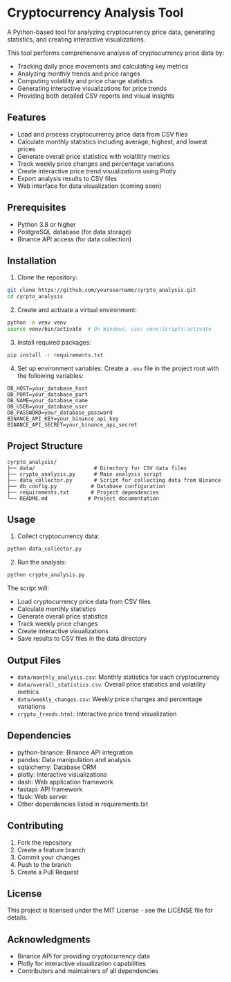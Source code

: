 # Cryptocurrency Analysis Tool

A Python-based tool for analyzing cryptocurrency price data, generating statistics, and creating interactive visualizations.

This tool performs comprehensive analysis of cryptocurrency price data by:
- Tracking daily price movements and calculating key metrics
- Analyzing monthly trends and price ranges
- Computing volatility and price change statistics
- Generating interactive visualizations for price trends
- Providing both detailed CSV reports and visual insights

## Features

- Load and process cryptocurrency price data from CSV files
- Calculate monthly statistics including average, highest, and lowest prices
- Generate overall price statistics with volatility metrics
- Track weekly price changes and percentage variations
- Create interactive price trend visualizations using Plotly
- Export analysis results to CSV files
- Web interface for data visualization (coming soon)

## Prerequisites

- Python 3.8 or higher
- PostgreSQL database (for data storage)
- Binance API access (for data collection)

## Installation

1. Clone the repository:
```bash
git clone https://github.com/yourusername/cyrpto_analysis.git
cd cyrpto_analysis
```

2. Create and activate a virtual environment:
```bash
python -m venv venv
source venv/bin/activate  # On Windows, use: venv\Scripts\activate
```

3. Install required packages:
```bash
pip install -r requirements.txt
```

4. Set up environment variables:
Create a `.env` file in the project root with the following variables:
```
DB_HOST=your_database_host
DB_PORT=your_database_port
DB_NAME=your_database_name
DB_USER=your_database_user
DB_PASSWORD=your_database_password
BINANCE_API_KEY=your_binance_api_key
BINANCE_API_SECRET=your_binance_api_secret
```

## Project Structure

```
cyrpto_analysis/
├── data/                   # Directory for CSV data files
├── crypto_analysis.py      # Main analysis script
├── data_collector.py       # Script for collecting data from Binance
├── db_config.py           # Database configuration
├── requirements.txt       # Project dependencies
└── README.md             # Project documentation
```

## Usage

1. Collect cryptocurrency data:
```bash
python data_collector.py
```

2. Run the analysis:
```bash
python crypto_analysis.py
```

The script will:
- Load cryptocurrency price data from CSV files
- Calculate monthly statistics
- Generate overall price statistics
- Track weekly price changes
- Create interactive visualizations
- Save results to CSV files in the data directory

## Output Files

- `data/monthly_analysis.csv`: Monthly statistics for each cryptocurrency
- `data/overall_statistics.csv`: Overall price statistics and volatility metrics
- `data/weekly_changes.csv`: Weekly price changes and percentage variations
- `crypto_trends.html`: Interactive price trend visualization

## Dependencies

- python-binance: Binance API integration
- pandas: Data manipulation and analysis
- sqlalchemy: Database ORM
- plotly: Interactive visualizations
- dash: Web application framework
- fastapi: API framework
- flask: Web server
- Other dependencies listed in requirements.txt

## Contributing

1. Fork the repository
2. Create a feature branch
3. Commit your changes
4. Push to the branch
5. Create a Pull Request

## License

This project is licensed under the MIT License - see the LICENSE file for details.

## Acknowledgments

- Binance API for providing cryptocurrency data
- Plotly for interactive visualization capabilities
- Contributors and maintainers of all dependencies